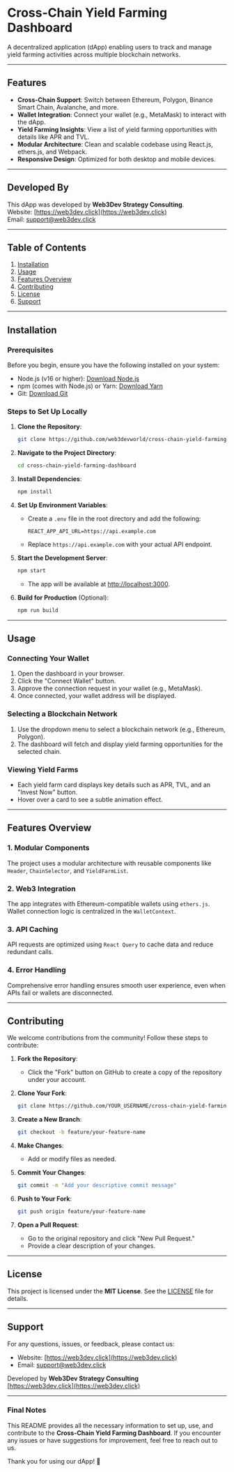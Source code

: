 # Cross-Chain Yield Farming Dashboard

A decentralized application (dApp) enabling users to track and manage yield farming activities across multiple blockchain networks.

---

## Features

- **Cross-Chain Support**: Switch between Ethereum, Polygon, Binance Smart Chain, Avalanche, and more.
- **Wallet Integration**: Connect your wallet (e.g., MetaMask) to interact with the dApp.
- **Yield Farming Insights**: View a list of yield farming opportunities with details like APR and TVL.
- **Modular Architecture**: Clean and scalable codebase using React.js, ethers.js, and Webpack.
- **Responsive Design**: Optimized for both desktop and mobile devices.

---

## Developed By

This dApp was developed by **Web3Dev Strategy Consulting**.  
Website: [https://web3dev.click](https://web3dev.click)  
Email: [support@web3dev.click](mailto:support@web3dev.click)

---

## Table of Contents

1. [Installation](#installation)
2. [Usage](#usage)
3. [Features Overview](#features-overview)
4. [Contributing](#contributing)
5. [License](#license)
6. [Support](#support)

---

## Installation

### Prerequisites

Before you begin, ensure you have the following installed on your system:

- Node.js (v16 or higher): [Download Node.js](https://nodejs.org/)
- npm (comes with Node.js) or Yarn: [Download Yarn](https://yarnpkg.com/)
- Git: [Download Git](https://git-scm.com/)

### Steps to Set Up Locally

1. **Clone the Repository**:
   ```bash
   git clone https://github.com/web3devworld/cross-chain-yield-farming-dashboard.git
   ```

2. **Navigate to the Project Directory**:
   ```bash
   cd cross-chain-yield-farming-dashboard
   ```

3. **Install Dependencies**:
   ```bash
   npm install
   ```

4. **Set Up Environment Variables**:
   - Create a `.env` file in the root directory and add the following:
     ```plaintext
     REACT_APP_API_URL=https://api.example.com
     ```
   - Replace `https://api.example.com` with your actual API endpoint.

5. **Start the Development Server**:
   ```bash
   npm start
   ```
   - The app will be available at [http://localhost:3000](http://localhost:3000).

6. **Build for Production** (Optional):
   ```bash
   npm run build
   ```

---

## Usage

### Connecting Your Wallet
1. Open the dashboard in your browser.
2. Click the "Connect Wallet" button.
3. Approve the connection request in your wallet (e.g., MetaMask).
4. Once connected, your wallet address will be displayed.

### Selecting a Blockchain Network
1. Use the dropdown menu to select a blockchain network (e.g., Ethereum, Polygon).
2. The dashboard will fetch and display yield farming opportunities for the selected chain.

### Viewing Yield Farms
- Each yield farm card displays key details such as APR, TVL, and an "Invest Now" button.
- Hover over a card to see a subtle animation effect.

---

## Features Overview

### 1. Modular Components
The project uses a modular architecture with reusable components like `Header`, `ChainSelector`, and `YieldFarmList`.

### 2. Web3 Integration
The app integrates with Ethereum-compatible wallets using `ethers.js`. Wallet connection logic is centralized in the `WalletContext`.

### 3. API Caching
API requests are optimized using `React Query` to cache data and reduce redundant calls.

### 4. Error Handling
Comprehensive error handling ensures smooth user experience, even when APIs fail or wallets are disconnected.

---

## Contributing

We welcome contributions from the community! Follow these steps to contribute:

1. **Fork the Repository**:
   - Click the "Fork" button on GitHub to create a copy of the repository under your account.

2. **Clone Your Fork**:
   ```bash
   git clone https://github.com/YOUR_USERNAME/cross-chain-yield-farming-dashboard.git
   ```

3. **Create a New Branch**:
   ```bash
   git checkout -b feature/your-feature-name
   ```

4. **Make Changes**:
   - Add or modify files as needed.

5. **Commit Your Changes**:
   ```bash
   git commit -m "Add your descriptive commit message"
   ```

6. **Push to Your Fork**:
   ```bash
   git push origin feature/your-feature-name
   ```

7. **Open a Pull Request**:
   - Go to the original repository and click "New Pull Request."
   - Provide a clear description of your changes.

---

## License

This project is licensed under the **MIT License**. See the [LICENSE](LICENSE) file for details.

---

## Support

For any questions, issues, or feedback, please contact us:

- Website: [https://web3dev.click](https://web3dev.click)
- Email: [support@web3dev.click](mailto:support@web3dev.click)

Developed by **Web3Dev Strategy Consulting**  
[https://web3dev.click](https://web3dev.click)

---

### Final Notes

This README provides all the necessary information to set up, use, and contribute to the **Cross-Chain Yield Farming Dashboard**. If you encounter any issues or have suggestions for improvement, feel free to reach out to us.

Thank you for using our dApp! 🚀
